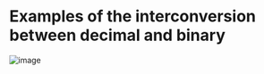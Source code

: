 # Examples of the interconversion between decimal and binary

![image](https://user-images.githubusercontent.com/60272798/114839126-6aaec200-9da3-11eb-9093-e15a87be570f.png)
